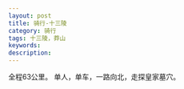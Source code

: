 ```yaml
---
layout: post
title: 骑行-十三陵
category: 骑行
tags: 十三陵，莽山
keywords: 
description: 
---
```


全程63公里。
单人，单车，一路向北，走探皇家墓穴。

